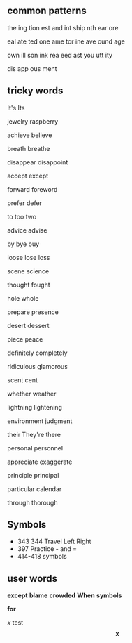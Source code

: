## common patterns

the   ing   tion   est   and   int   ship   nth   ear   ore

eal   ate   ted   one   ame   tor   ine   ave   ound   age 

own   ill   son   ink   rea   eed   ast   you   utt   ity 

dis   app  ous   ment

## tricky words

It's Its

jewelry raspberry

achieve believe

breath breathe

disappear disappoint

accept except

forward foreword 

prefer defer

to too two

advice advise

by bye buy

loose lose loss

scene science 

thought fought

hole whole

prepare presence

desert dessert

piece peace

definitely completely

ridiculous glamorous

scent cent

whether weather

lightning lightening

environment judgment

their They're there 

personal personnel

appreciate exaggerate

principle principal

particular calendar

through thorough 

## Symbols

* 343 344  Travel Left Right
* 397 Practice - and =
* 414-418 symbols

## user words

**except**	**blame**	**crowded**	**When**	**symbols**	

**for**  



$x$ test
$$
\boldsymbol{x}
$$
